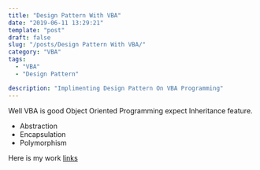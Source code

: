 ```yaml
---
title: "Design Pattern With VBA"
date: "2019-06-11 13:29:21"
template: "post"
draft: false
slug: "/posts/Design Pattern With VBA/"
category: "VBA"
tags:
  - "VBA"
  - "Design Pattern"

description: "Implimenting Design Pattern On VBA Programming"
---
```


Well VBA is good Object Oriented Programming expect Inheritance feature.
 - Abstraction
 - Encapsulation
 - Polymorphism
 

Here is my work [links](https://github.com/Gitsanto/DesignPatternWithVBA.git)


